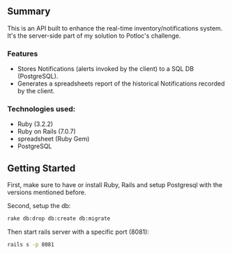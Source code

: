 ## Summary

This is an API built to enhance the real-time inventory/notifications system. It's the server-side part of my solution to Potloc's challenge.

### Features
* Stores Notifications (alerts invoked by the client) to a SQL DB (PostgreSQL). 
* Generates a spreadsheets report of the historical Notifications recorded by the client.

### Technologies used:
* Ruby (3.2.2)
* Ruby on Rails (7.0.7)
* spreadsheet (Ruby Gem)
* PostgreSQL

## Getting Started
First, make sure to have or install Ruby, Rails and setup Postgresql with the versions mentioned before.

Second, setup the db:
```bash
rake db:drop db:create db:migrate
```

Then start rails server with a specific port (8081):
```bash
rails s -p 8081
```
